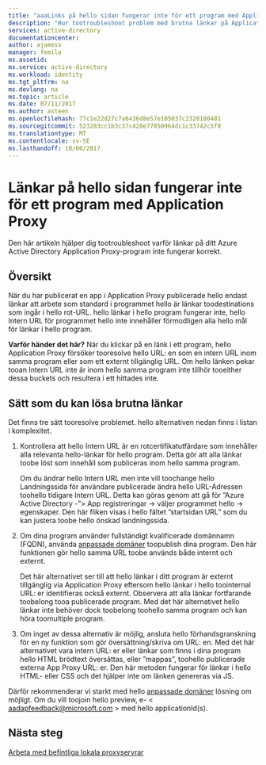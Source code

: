```yaml
---
title: "aaaLinks på hello sidan fungerar inte för ett program med Application Proxy | Microsoft Docs"
description: "Hur tootroubleshoot problem med brutna länkar på Application Proxy-program som du har integrerat med Azure AD"
services: active-directory
documentationcenter: 
author: ajamess
manager: femila
ms.assetid: 
ms.service: active-directory
ms.workload: identity
ms.tgt_pltfrm: na
ms.devlang: na
ms.topic: article
ms.date: 07/11/2017
ms.author: asteen
ms.openlocfilehash: 77c1e22d27c7a6436d8e57e105037c2328180481
ms.sourcegitcommit: 523283cc1b3c37c428e77850964dc1c33742c5f0
ms.translationtype: MT
ms.contentlocale: sv-SE
ms.lasthandoff: 10/06/2017
---
```

# <a name="links-on-hello-page-dont-work-for-an-application-proxy-application"></a>Länkar på hello sidan fungerar inte för ett program med Application Proxy

Den här artikeln hjälper dig tootroubleshoot varför länkar på ditt Azure Active Directory Application Proxy-program inte fungerar korrekt.

## <a name="overview"></a>Översikt 
När du har publicerat en app i Application Proxy publicerade hello endast länkar att arbete som standard i programmet hello är länkar toodestinations som ingår i hello rot-URL. hello länkar i hello program fungerar inte, hello Intern URL för programmet hello inte innehåller förmodligen alla hello mål för länkar i hello program.

**Varför händer det här?** När du klickar på en länk i ett program, hello Application Proxy försöker tooresolve hello URL: en som en intern URL inom samma program eller som ett externt tillgänglig URL. Om hello länken pekar tooan Intern URL inte är inom hello samma program inte tillhör tooeither dessa buckets och resultera i ett hittades inte.

## <a name="ways-you-can-resolve-broken-links"></a>Sätt som du kan lösa brutna länkar

Det finns tre sätt tooresolve problemet. hello alternativen nedan finns i listan i komplexitet.

1.  Kontrollera att hello Intern URL är en rotcertifikatutfärdare som innehåller alla relevanta hello-länkar för hello program. Detta gör att alla länkar toobe löst som innehåll som publiceras inom hello samma program.

    Om du ändrar hello Intern URL men inte vill toochange hello Landningssida för användare publicerade ändra hello URL-Adressen toohello tidigare Intern URL. Detta kan göras genom att gå för ”Azure Active Directory -”&gt; App registreringar -&gt; väljer programmet hello -&gt; egenskaper. Den här fliken visas i hello fältet ”startsidan URL” som du kan justera toobe hello önskad landningssida.

2.  Om dina program använder fullständigt kvalificerade domännamn (FQDN), använda [anpassade domäner](https://docs.microsoft.com/azure/active-directory/active-directory-application-proxy-custom-domains) toopublish dina program. Den här funktionen gör hello samma URL toobe används både internt och externt.

    Det här alternativet ser till att hello länkar i ditt program är externt tillgänglig via Application Proxy eftersom hello länkar i hello toointernal URL: er identifieras också externt. Observera att alla länkar fortfarande toobelong tooa publicerade program. Med det här alternativet hello länkar inte behöver dock toobelong toohello samma program och kan höra toomultiple program.

3.  Om inget av dessa alternativ är möjlig, ansluta hello förhandsgranskning för en ny funktion som gör översättning/skriva om URL: en. Med det här alternativet vara intern URL: er eller länkar som finns i dina program hello HTML brödtext översättas, eller ”mappas”, toohello publicerade externa App Proxy URL: er. Den här metoden fungerar för länkar i hello HTML- eller CSS och det hjälper inte om länken genereras via JS. 

Därför rekommenderar vi starkt med hello [anpassade domäner](https://docs.microsoft.com/azure/active-directory/active-directory-application-proxy-custom-domains) lösning om möjligt. Om du vill toojoin hello preview, e- < aadapfeedback@microsoft.com > med hello applicationId(s).

## <a name="next-steps"></a>Nästa steg
[Arbeta med befintliga lokala proxyservrar](application-proxy-working-with-proxy-servers.md)

